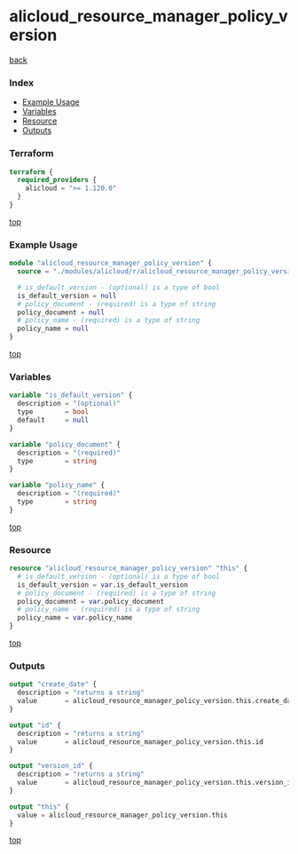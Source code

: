# alicloud_resource_manager_policy_version

[back](../alicloud.md)

### Index

- [Example Usage](#example-usage)
- [Variables](#variables)
- [Resource](#resource)
- [Outputs](#outputs)

### Terraform

```terraform
terraform {
  required_providers {
    alicloud = ">= 1.120.0"
  }
}
```

[top](#index)

### Example Usage

```terraform
module "alicloud_resource_manager_policy_version" {
  source = "./modules/alicloud/r/alicloud_resource_manager_policy_version"

  # is_default_version - (optional) is a type of bool
  is_default_version = null
  # policy_document - (required) is a type of string
  policy_document = null
  # policy_name - (required) is a type of string
  policy_name = null
}
```

[top](#index)

### Variables

```terraform
variable "is_default_version" {
  description = "(optional)"
  type        = bool
  default     = null
}

variable "policy_document" {
  description = "(required)"
  type        = string
}

variable "policy_name" {
  description = "(required)"
  type        = string
}
```

[top](#index)

### Resource

```terraform
resource "alicloud_resource_manager_policy_version" "this" {
  # is_default_version - (optional) is a type of bool
  is_default_version = var.is_default_version
  # policy_document - (required) is a type of string
  policy_document = var.policy_document
  # policy_name - (required) is a type of string
  policy_name = var.policy_name
}
```

[top](#index)

### Outputs

```terraform
output "create_date" {
  description = "returns a string"
  value       = alicloud_resource_manager_policy_version.this.create_date
}

output "id" {
  description = "returns a string"
  value       = alicloud_resource_manager_policy_version.this.id
}

output "version_id" {
  description = "returns a string"
  value       = alicloud_resource_manager_policy_version.this.version_id
}

output "this" {
  value = alicloud_resource_manager_policy_version.this
}
```

[top](#index)